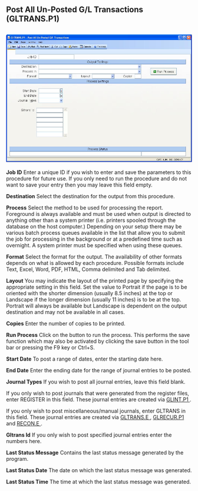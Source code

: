 ##  Post All Un-Posted G/L Transactions (GLTRANS.P1)

<PageHeader />

##

![](./GLTRANS-P1-1.jpg)

**Job ID** Enter a unique ID if you wish to enter and save the parameters to
this procedure for future use. If you only need to run the procedure and do
not want to save your entry then you may leave this field empty.  
  
**Destination** Select the destination for the output from this procedure.  
  
**Process** Select the method to be used for processing the report. Foreground
is always available and must be used when output is directed to anything other
than a system printer (i.e. printers spooled through the database on the host
computer.) Depending on your setup there may be various batch process queues
available in the list that allow you to submit the job for processing in the
background or at a predefined time such as overnight. A system printer must be
specified when using these queues.  
  
**Format** Select the format for the output. The availability of other formats
depends on what is allowed by each procedure. Possible formats include Text,
Excel, Word, PDF, HTML, Comma delimited and Tab delimited.  
  
**Layout** You may indicate the layout of the printed page by specifying the
appropriate setting in this field. Set the value to Portrait if the page is to
be oriented with the shorter dimension (usually 8.5 inches) at the top or
Landscape if the longer dimension (usually 11 inches) is to be at the top.
Portrait will always be available but Landscape is dependent on the output
destination and may not be available in all cases.  
  
**Copies** Enter the number of copies to be printed.  
  
**Run Process** Click on the button to run the process. This performs the save
function which may also be activated by clicking the save button in the tool
bar or pressing the F9 key or Ctrl+S.  
  
**Start Date** To post a range of dates, enter the starting date here.  
  
**End Date** Enter the ending date for the range of journal entries to be
posted.  
  
**Journal Types** If you wish to post all journal entries, leave this field
blank.  
  
If you only wish to post journals that were generated from the register files, enter REGISTER in this field. These journal entries are created via [ GLINT.P1 ](../../GLINT-P1/README.md) .   
  
If you only wish to post miscellaneous/manual journals, enter GLTRANS in this field. These journal entries are created via [ GLTRANS.E ](../../../GL-ENTRY/GLTRANS-E/README.md) , [ GLRECUR.P1 ](GLRECUR-P1/README.md) and [ RECON.E ](../../../../AR-OVERVIEW/AR-ENTRY/RECON-E/README.md) .   
  
**Gltrans Id** If you only wish to post specified journal entries enter the
numbers here.  
  
**Last Status Message** Contains the last status message generated by the
program.  
  
**Last Status Date** The date on which the last status message was generated.  
  
**Last Status Time** The time at which the last status message was generated.  
  
  
<badge text= "Version 8.10.57" vertical="middle" />

<PageFooter />